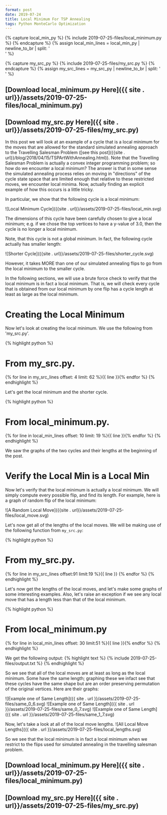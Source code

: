 ```yaml
---
format: post
date: 2019-07-24
title: Local Minimum For TSP Annealing
tags: Python MonteCarlo Optimization
---
```


{% capture local_min_py %}
    {% include 2019-07-25-files/local_minimum.py %}
{% endcapture %}
{% assign local_min_lines = local_min_py | newline_to_br | split: '<br />' %}

{% capture my_src_py %}
    {% include 2019-07-25-files/my_src.py %}
{% endcapture %}
{% assign my_src_lines = my_src_py | newline_to_br | split: '<br />' %}

## [Download local_minimum.py Here]({{ site . url}}/assets/2019-07-25-files/local_minimum.py)
## [Download my_src.py Here]({{ site . url}}/assets/2019-07-25-files/my_src.py)

In this post we will look at an example of a cycle that is a local minimum for the moves that are allowed
for the standard simulated annealing approach to the Travelling Salesman Problem 
([see this post]({{site . url}}/blog/2018/04/15/TSPArtWithAnnealing.html)). Note that the Travelling
Salesman Problem is actually a convex integer programming problem; so how do we encounter a local
minimum? The answer is that in some sense the simulated annealing process relies on moving in "directions"
of the cycle state space that are limited enough that relative to these restricted moves, we encounter
local minima. Now, actually finding an explicit example of how this occurs is a little tricky.

In particular, we show that the following cycle is a local minimum:

![Local Minimum Cycle]({{site . url}}/assets/2019-07-25-files/local_min.svg)

The dimensions of this cycle have been carefully chosen to give a local minimum;
e.g. if we chose the top vertices to have a
y-value of 3.0, then the cycle is no longer a local minimum.

Note, that this cycle is not a global minimum. In fact, the following cycle actually has smaller
length:

![Shorter Cycle]({{site . url}}/assets/2019-07-25-files/shorter_cycle.svg)

However, it takes MORE than one of our simulated annealing flips to go from the local minimum to
the smaller cycle.

In the following sections, we will use a brute force check to verify that the local minimum is in fact
a local minimum. That is, we will check every cycle that is obtained from our local minimum by one flip
has a cycle length at least as large as the local minimum. 

# Creating the Local Minimum

Now let's look at creating the local minimum. We use the following from 'my_src.py'.

{% highlight python %}
# From my_src.py.
{% for line in my_src_lines offset: 4 limit: 62 %}{{ line }}{% endfor %}
{% endhighlight %}

Let's get the local minimum and the shorter cycle.

{% highlight python %}
# From local_minimum.py.
{% for line in local_min_lines offset: 10 limit: 19 %}{{ line }}{% endfor %}
{% endhighlight %}

We saw the graphs of the two cycles and their lengths at the beginning of the post.

# Verify the Local Min is a Local Min

Now let's verify that the local minimum is actually a local minimum. We will simply compute
every possible flip, and find its length. For example, here is a graph of random flip of
the local minimum:

![A Random Local Move]({{site . url}}/assets/2019-07-25-files/local_move.svg)

Let's now get all of the lengths of the local moves. We will be making use of the following
function from `my_src.py`:

{% highlight python %}
# From my_src.py.
{% for line in my_src_lines offset:91 limit:19 %}{{ line }} {% endfor %}
{% endhighlight %}

Let's now get the lengths of the local moves, and let's make some graphs of some interesting
examples. Also, let's raise an exception if we see any local move that has a length less than
that of the local minimum.

{% highlight python %}
# From local_minimum.py
{% for line in local_min_lines offset: 30 limit:51 %}{{ line }}{% endfor %}
{% endhighlight %}

We get the following output:
{% highlight text %}
{% include 2019-07-25-files/output.txt %}
{% endhighlight %}

So we see that all of the local moves are at least as long as the local minimum. Some have the same
length; graphing these we infact see that these cycles have the same shape but are an order preserving
permutation of the original vertices. Here are their graphs:

![Example one of Same Length]({{ site . url }}/assets/2019-07-25-files/same_0_6.svg)
![Example one of Same Length]({{ site . url }}/assets/2019-07-25-files/same_0_7.svg)
![Example one of Same Length]({{ site . url }}/assets/2019-07-25-files/same_1_7.svg)

Now, let's take a look at all of the local move lengths.
![All Local Move Lengths]({{ site . url }}/assets/2019-07-25-files/local_lengths.svg)

So we see that the local minimum is in fact a local minimum when we restrict to the flips
used for simulated annealing in the travelling salesman problem.

## [Download local_minimum.py Here]({{ site . url}}/assets/2019-07-25-files/local_minimum.py)
## [Download my_src.py Here]({{ site . url}}/assets/2019-07-25-files/my_src.py)

